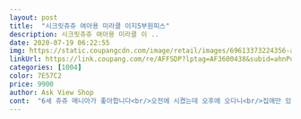 ```yaml
---
layout: post 
title:  "시크릿쥬쥬 여아용 미라클 이지5부원피스" 
description: 시크릿쥬쥬 여아용 미라클 이 ..
date: 2020-07-19 06:22:55 
img: https://static.coupangcdn.com/image/retail/images/69613373224356-af584b76-372d-45eb-8bb0-07019b008c79.jpg 
linkUrl: https://link.coupang.com/re/AFFSDP?lptag=AF3600438&subid=ahnPublicAsk&pageKey=1338705269&itemId=2365268123&vendorItemId=70361540496&traceid=V0-113-330c809e9f6c64f1 
categories: [1004] 
color: 7E57C2 
price: 9900 
author: Ask View Shop 
cont:  "6세 쥬쥬 매니아가 좋아합니다<br/>오전에 시켰는데 오후에 오다니<br/>집에만 있으니 요구하는게 점점 많아져서 날마다 로켓배송이네요<br/>짱!<br/>" 
---
```


